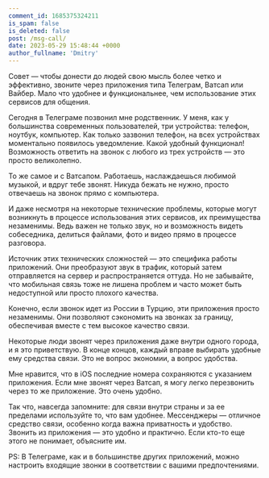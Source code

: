 ```yaml
---
comment_id: 1685375324211
is_spam: false
is_deleted: false
post: /msg-call/
date: 2023-05-29 15:48:44 +0000
author_fullname: 'Dmitry'
---
```


Совет — чтобы донести до людей свою мысль более четко и эффективно, звоните через приложения типа Телеграм, Ватсап или Вайбер. Мало что удобнее и функциональнее, чем использование этих сервисов для общения.

Сегодня в Телеграме позвонил мне родственник. У меня, как у большинства современных пользователей, три устройства: телефон, ноутбук, компьютер. Как только зазвонил телефон, на всех устройствах моментально появилось уведомление. Какой удобный функционал! Возможность ответить на звонок с любого из трех устройств — это просто великолепно.

То же самое и с Ватсапом. Работаешь, наслаждаешься любимой музыкой, и вдруг тебе звонят. Никуда бежать не нужно, просто отвечаешь на звонок прямо с компьютера.

И даже несмотря на некоторые технические проблемы, которые могут возникнуть в процессе использования этих сервисов, их преимущества незаменимы. Ведь важен не только звук, но и возможность видеть собеседника, делиться файлами, фото и видео прямо в процессе разговора.

Источник этих технических сложностей — это специфика работы приложений. Они преобразуют звук в трафик, который затем отправляется на сервер и распространяется оттуда. Но не забывайте, что мобильная связь тоже не лишена проблем и часто может быть недоступной или просто плохого качества.

Конечно, если звонок идет из России в Турцию, эти приложения просто незаменимы. Они позволяют сэкономить на звонках за границу, обеспечивая вместе с тем высокое качество связи.

Некоторые люди звонят через приложения даже внутри одного города, и я это приветствую. В конце концов, каждый вправе выбирать удобные ему средства связи. Это не вопрос экономии, а вопрос удобства.

Мне нравится, что в iOS последние номера сохраняются с указанием приложения. Если мне звонят через Ватсап, я могу легко перезвонить через то же приложение. Это очень удобно.

Так что, навсегда запомните: для связи внутри страны и за ее пределами используйте то, что вам удобнее. Мессенджеры — отличное средство связи, особенно когда важна приватность и удобство. Звонить из приложения — это удобно и практично. Если кто-то еще этого не понимает, объясните им.

PS: В Телеграме, как и в большинстве других приложений, можно настроить входящие звонки в соответствии с вашими предпочтениями.
